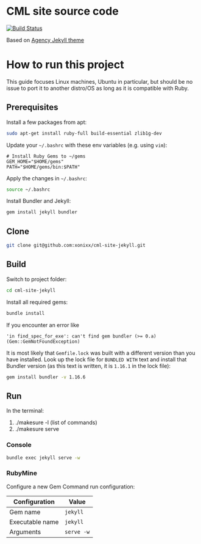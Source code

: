 CML site source code
====================

[![Build Status](https://travis-ci.org/xonixx/cml-site-jekyll.svg?branch=master)](https://travis-ci.org/xonixx/cml-site-jekyll)

Based on [Agency Jekyll theme](https://github.com/y7kim/agency-jekyll-theme)

# How to run this project

This guide focuses Linux machines, Ubuntu in particular,
but should be no issue to port it to another distro/OS as
long as it is compatible with Ruby.

## Prerequisites
Install a few packages from apt:
```bash
sudo apt-get install ruby-full build-essential zlib1g-dev
```
Update  your `~/.bashrc` with these env variables (e.g. using `vim`):
```
# Install Ruby Gems to ~/gems
GEM_HOME="$HOME/gems"
PATH="$HOME/gems/bin:$PATH"
```
Apply the changes in `~/.bashrc`:
```bash
source ~/.bashrc
```
Install Bundler and Jekyll:
```bash
gem install jekyll bundler
```  

## Clone
```bash
git clone git@github.com:xonixx/cml-site-jekyll.git
```  

## Build
Switch to project folder:
```bash
cd cml-site-jekyll
```
Install all required gems:
```bash
bundle install
```
If you encounter an error like
```
'in find_spec_for_exe': can't find gem bundler (>= 0.a) (Gem::GemNotFoundException)
```
It is most likely that `Gemfile.lock` was built with a
different version than you have installed. Look up the lock
file for `BUNDLED WITH` text and install that Bundler version
(as this text is written, it is `1.16.1` in the lock file):
```bash
gem install bundler -v 1.16.6
```

## Run
In the terminal: 
1. ./makesure -l (list of commands)
2. ./makesure serve

### Console
```bash
bundle exec jekyll serve -w
```  

### RubyMine
Configure a new Gem Command run configuration:

| Configuration   | Value      |
|-----------------|------------|
| Gem name        | `jekyll`   |
| Executable name | `jekyll`   |
| Arguments       | `serve -w` |


